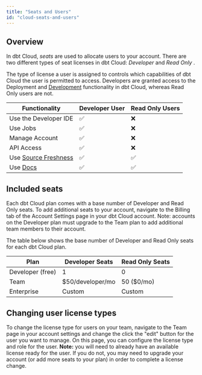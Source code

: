 ```yaml
---
title: "Seats and Users"
id: "cloud-seats-and-users"
---
```


## Overview

In dbt Cloud, _seats_ are used to allocate users to your account. There are two different types of seat licenses in dbt Cloud: _Developer_ and _Read Only_ .

The type of license a user is assigned to controls which capabilities of dbt Cloud the user is permitted to access. Developers are granted access to the Deployment and [Development](the-dbt-ide) functionality in dbt Cloud, whereas Read Only users are not. 

| Functionality | Developer User | Read Only Users |
| ------------- | -------------- | --------------- |
| Use the Developer IDE | ✅ | ❌ |
| Use Jobs | ✅ | ❌ |
| Manage Account | ✅ | ❌ |
| API Access | ✅ | ❌ |
| Use [Source Freshness](cloud-snapshotting-source-freshness) | ✅ | ✅ |
| Use [Docs](cloud-generating-documentation) | ✅ | ✅ |

## Included seats

Each dbt Cloud plan comes with a base number of  Developer and Read Only seats. To add additional seats to your account, navigate to the Billing tab of the Account Settings page in your dbt Cloud account. Note: accounts on the Developer plan must upgrade to the Team plan to add additional team members to their account.

The table below shows the base number of Developer and Read Only seats for each dbt Cloud plan.

| Plan | Developer Seats | Read Only Seats |
| ---- | --------------- | --------------- |
| Developer (free) | 1 | 0 |
| Team | $50/developer/mo | 50 ($0/mo) |
| Enterprise | Custom | Custom |

## Changing user license types

To change the license type for users on your team, navigate to the Team page in your account settings and change the click the "edit" button for the user you want to manage. On this page, you can configure the license type and role for the user. **Note:** you will need to already have an available license ready for the user. If you do not, you may need to upgrade your account (or add more seats to your plan) in order to complete a license change.
